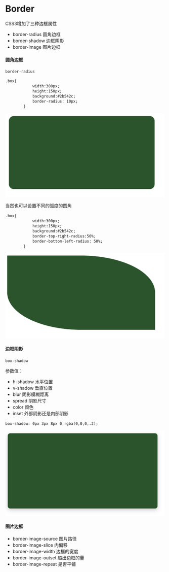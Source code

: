 # Border

CSS3增加了三种边框属性
- border-radius 圆角边框
- border-shadow 边框阴影
- border-image 图片边框

#### 圆角边框
`border-radius`

```
.box{
            width:300px;
            height:150px;
            background:#2b542c;
            border-radius: 10px;
        }
```

![](image/1556771167793.png)

当然也可以设置不同的弧度的圆角

```
.box{
            width:300px;
            height:150px;
            background:#2b542c;
            border-top-right-radius:50%;
            border-bottom-left-radius: 50%;
        }
```

![](image/1556771286896.png)

#### 边框阴影

`box-shadow`

参数值：

- h-shadow 水平位置
- v-shadow 垂直位置
- blur 阴影模糊距离
- spread 阴影尺寸
- color 颜色
- inset 外部阴影还是内部阴影

```
box-shadow: 0px 3px 8px 0 rgba(0,0,0,.2);
```

![](image/1556771699629.png)

#### 图片边框

- border-image-source 图片路径
- border-image-slice 内偏移
- border-image-width 边框的宽度
- border-image-outset 超出边框的量
- border-image-repeat 是否平铺


